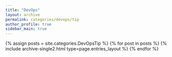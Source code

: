 ```yaml
---
title: "DevOps"
layout: archive
permalink: categories/devops/tip
author_profile: true
sidebar_main: true
---
```


{% assign posts = site.categories.DevOpsTip %}
{% for post in posts %} {% include archive-single2.html type=page.entries_layout %} {% endfor %}
